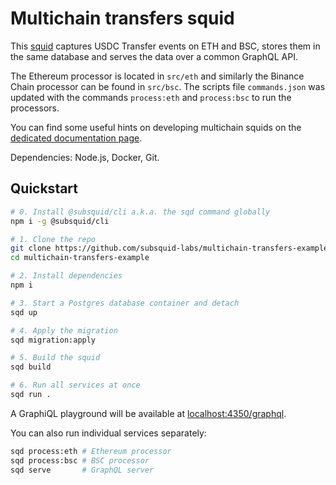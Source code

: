# Multichain transfers squid

This [squid](https://docs.subsquid.io/) captures USDC Transfer events on ETH and BSC, stores them in the same database and serves the data over a common GraphQL API.

The Ethereum processor is located in `src/eth` and similarly the Binance Chain processor can be found in `src/bsc`. The scripts file `commands.json` was updated with the commands `process:eth` and `process:bsc` to run the processors. 

You can find some useful hints on developing multichain squids on the [dedicated documentation page](https://docs.subsquid.io/basics/multichain/).

Dependencies: Node.js, Docker, Git.

## Quickstart

```bash
# 0. Install @subsquid/cli a.k.a. the sqd command globally
npm i -g @subsquid/cli

# 1. Clone the repo
git clone https://github.com/subsquid-labs/multichain-transfers-example
cd multichain-transfers-example

# 2. Install dependencies
npm i

# 3. Start a Postgres database container and detach
sqd up

# 4. Apply the migration
sqd migration:apply

# 5. Build the squid
sqd build

# 6. Run all services at once
sqd run .
```
A GraphiQL playground will be available at [localhost:4350/graphql](http://localhost:4350/graphql).

You can also run individual services separately:
```bash
sqd process:eth # Ethereum processor
sqd process:bsc # BSC processor
sqd serve       # GraphQL server
```

